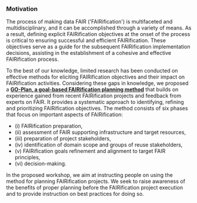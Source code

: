### Motivation

The process of making data FAIR ('FAIRification') is multifaceted and multidisciplinary, and it can be accomplished through a variety of means. As a result, defining explicit FAIRification objectives at the onset of the process is critical to ensuring successful and efficient FAIRification. These objectives serve as a guide for the subsequent FAIRification implementation decisions, assisting in the establishment of a cohesive and effective FAIRification process. 

To the best of our knowledge, limited research has been conducted on effective methods for eliciting FAIRification objectives and their impact on FAIRification activities. Considering these gaps in knowledge, we proposed a **[GO-Plan, a goal-based FAIRification planning method](./method.html)** that builds on experience gained from recent FAIRification projects and feedback from experts on FAIR. It provides a systematic approach to identifying, refining and prioritizing FAIRification objectives. The method consists of six phases that focus on important aspects of FAIRification: 
* (i) FAIRification preparation, 
* (ii) assessment of FAIR supporting infrastructure and target resources, 
* (iii) preparation of project stakeholders, 
* (iv) identification of domain scope and groups of reuse stakeholders, 
* (v) FAIRification goals refinement and alignment to target FAIR principles,
* (vi) decision-making.

In the proposed workshop, we aim at instructing people on using the method for planning FAIRification projects. We seek to raise awareness of the benefits of proper planning before the FAIRification project execution and to provide instruction on best practices for doing so. 